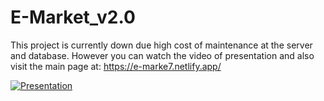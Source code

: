# E-Market_v2.0
This project is currently down due high cost of maintenance at the server and database.
However you can watch the video of presentation and also visit the main page at: https://e-marke7.netlify.app/

[![Presentation](https://img.youtube.com/vi/G-ammAweTeI/0.jpg)](https://www.youtube.com/watch?v=G-ammAweTeI)

